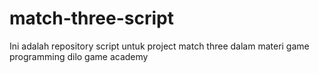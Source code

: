 # match-three-script
Ini adalah repository script untuk project match three dalam materi game programming dilo game academy

